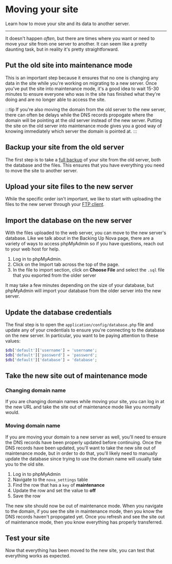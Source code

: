 # Moving your site

Learn how to move your site and its data to another server.

---

It doesn't happen *often*, but there are times where you want or need to move your site from one server to another. It can seem like a pretty daunting task, but in reality it's pretty straightforward.

## Put the old site into maintenance mode

This is an important step because it ensures that no one is changing any data in the site while you're working on migrating to a new server. Once you've put the site into maintenance mode, it's a good idea to wait 15-30 minutes to ensure everyone who was in the site has finished what they're doing and are no longer able to access the site.

:::tip
If you're also moving the domain from the old server to the new server, there can often be delays while the DNS records propogate where the domain will be pointing at the old server instead of the new server. Putting the site on the old server into maintenance mode gives you a good way of knowing immediately which server the domain is pointed at.
:::

## Backup your site from the old server

The first step is to take a [full backup](/docs/2.6/backing-up-nova) of your site from the old server, both the database and the files. This ensures that you have everything you need to move the site to another server.

## Upload your site files to the new server

While the specific order isn't important, we like to start with uploading the files to the new server through your [FTP client](/docs/2.6/before-getting-started#ftp-client).

## Import the database on the new server

With the files uploaded to the web server, you can move to the new server's database. Like we talk about in the Backing Up Nova page, there are a variety of ways to access phpMyAdmin so if you have questions, reach out to your web host for help.

1. Log in to phpMyAdmin.
2. Click on the Import tab across the top of the page.
3. In the file to import section, click on **Choose File** and select the `.sql` file that you exported from the older server

It may take a few minutes depending on the size of your database, but phpMyAdmin will import your database from the older server into the new server.

## Update the database credentials

The final step is to open the `application/config/database.php` file and update any of your credentials to ensure you're connecting to the database on the new server. In particular, you want to be paying attention to these values:

```php
$db['default']['username'] = 'username';
$db['default']['password'] = 'password';
$db['default']['database'] = 'database';
```

## Take the new site out of maintenance mode

### Changing domain name

If you are changing domain names while moving your site, you can log in at the new URL and take the site out of maintenance mode like you normally would.

### Moving domain name

If you are moving your domain to a new server as well, you'll need to ensure the DNS records have been properly updated before continuing. Once the DNS records have been updated, you'll want to take the new site out of maintenance mode, but in order to do that, you'll likely need to manually update the database since trying to use the domain name will usually take you to the old site.

1. Log in to phpMyAdmin
2. Navigate to the `nova_settings` table
3. Find the row that has a `key` of **maintenance**
4. Update the row and set the value to **off**
5. Save the row

The new site should now be out of maintenance mode. When you navigate to the domain, if you see the site in maintenance mode, then you know the DNS records haven't propogated yet. Once you refresh and see the site out of maintenance mode, then you know everything has properly transferred.

## Test your site

Now that everything has been moved to the new site, you can test that everything works as expected.
